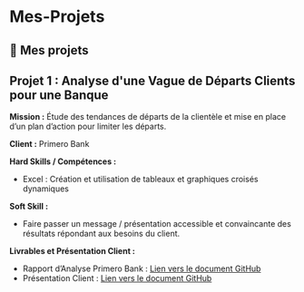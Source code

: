 # Mes-Projets


## 📂 Mes projets 

## Projet 1 : Analyse d'une Vague de Départs Clients pour une Banque

**Mission :** Étude des tendances de départs de la clientèle et mise en place d’un plan d’action pour limiter les départs.

**Client :** Primero Bank

**Hard Skills / Compétences :**

* Excel : Création et utilisation de tableaux et graphiques croisés dynamiques

**Soft Skill :**

* Faire passer un message / présentation accessible et convaincante des résultats répondant aux besoins du client.

**Livrables et Présentation Client :**

* Rapport d’Analyse Primero Bank : [Lien vers le document GitHub](http://....)
* Présentation Client : [Lien vers le document GitHub](http://....)
